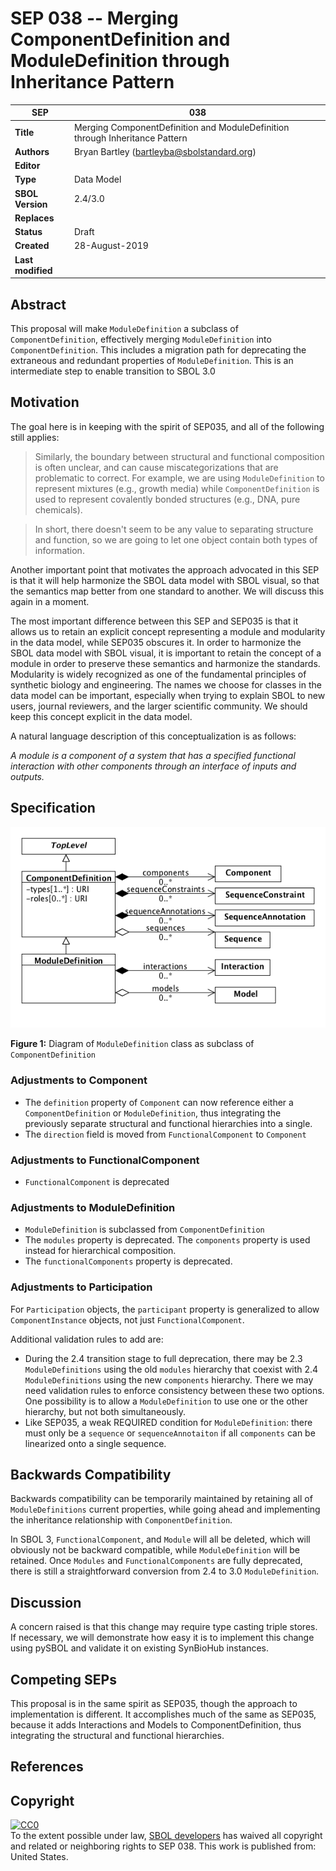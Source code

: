 SEP 038 -- Merging ComponentDefinition and ModuleDefinition through Inheritance Pattern
===================================

SEP                     | 038
----------------------|--------------
**Title**                | Merging ComponentDefinition and ModuleDefinition through Inheritance Pattern
**Authors**           | Bryan Bartley (<bartleyba@sbolstandard.org>)
**Editor**            |  
**Type**               | Data Model
**SBOL Version** | 2.4/3.0
**Replaces**        | 
**Status**             | Draft
**Created**          | 28-August-2019
**Last modified**  | 

## Abstract

This proposal will make `ModuleDefinition` a subclass of `ComponentDefinition`, effectively merging `ModuleDefinition` into `ComponentDefinition`. This includes a migration path for deprecating the extraneous and redundant properties of `ModuleDefinition`.  This is an intermediate step to enable transition to SBOL 3.0

## Motivation <a name='motivation'></a>

The goal here is in keeping with the spirit of SEP035, and all of the following still applies:

> Similarly, the boundary between structural and functional composition is often unclear, and can cause miscategorizations that are problematic to correct.  For example, we are using `ModuleDefinition` to represent mixtures (e.g., growth media) while `ComponentDefinition` is used to represent covalently bonded structures (e.g., DNA, pure chemicals).

> In short, there doesn't seem to be any value to separating structure and function, so we are going to let one object contain both types of information.

Another important point that motivates the approach advocated in this SEP is that it will help harmonize the SBOL data model with SBOL visual, so that the semantics map better from one standard to another. We will discuss this again in a moment.

The most important difference between this SEP and SEP035 is that it allows us to retain an explicit concept representing a module and modularity in the data model, while SEP035 obscures it. In order to harmonize the SBOL data model with SBOL visual, it is important to retain the concept of a module in order to preserve these semantics and harmonize the standards. Modularity is widely recognized as one of the fundamental principles of synthetic biology and engineering. The names we choose for classes in the data model can be important, especially when trying to explain SBOL to new users, journal reviewers, and the larger scientific community.  We should keep this concept explicit in the data model.

A natural language description of this conceptualization is as follows:

_A module is a component of a system that has a specified functional interaction with other components through an interface of inputs and outputs._

## Specification <a name='specification'></a>

![Merging ComponentDefinition and ModuleDefinition through Inheritance Pattern](images/sep_038_merged_cdef_mdef.png "Merging ComponentDefinition and ModuleDefinition through Inheritance Pattern")

**Figure 1:** Diagram of `ModuleDefinition` class as subclass of `ComponentDefinition`

### Adjustments to Component

- The `definition` property of `Component` can now reference either a `ComponentDefinition` or `ModuleDefinition`, thus integrating the previously separate structural and functional hierarchies into a single.
- The `direction` field is moved from `FunctionalComponent` to `Component`

### Adjustments to FunctionalComponent

- `FunctionalComponent` is deprecated

### Adjustments to ModuleDefinition

- `ModuleDefinition` is subclassed from `ComponentDefinition`
- The `modules` property is deprecated. The `components` property is used instead for hierarchical composition.
- The `functionalComponents` property is deprecated.

### Adjustments to Participation

For `Participation` objects, the `participant` property is generalized to allow `ComponentInstance` objects, not just `FunctionalComponent`.

Additional validation rules to add are:

- During the 2.4 transition stage to full deprecation, there may be 2.3 `ModuleDefinitions` using the old `modules` hierarchy that coexist with 2.4 `ModuleDefinitions` using the new `components` hierarchy. There we may need validation rules to enforce consistency between these two options. One possibility is to allow a `ModuleDefinition` to use one or the other hierarchy, but not both simultaneously.
- Like SEP035, a weak REQUIRED condition for `ModuleDefinition`: there must only be a `sequence` or `sequenceAnnotaiton` if all `components` can be linearized onto a single sequence.

## Backwards Compatibility <a name='compatibility'></a>

Backwards compatibility can be temporarily maintained by retaining all of `ModuleDefinitions` current properties, while going ahead and implementing the inheritance relationship with `ComponentDefinition`.

In SBOL 3, `FunctionalComponent`, and `Module` will all be deleted, which will obviously not be backward compatible, while `ModuleDefinition` will be retained. Once `Modules` and `FunctionalComponents` are fully deprecated, there is still a straightforward conversion from 2.4 to 3.0 `ModuleDefinition`.

## Discussion <a name='discussion'></a>

A concern raised is that this change may require type casting triple stores. If necessary, we will demonstrate how easy it is to implement this change using pySBOL and validate it on existing SynBioHub instances. 

## Competing SEPs <a name='competing_seps'></a>

This proposal is in the same spirit as SEP035, though the approach to implementation is different. It accomplishes much of the same as SEP035, because it adds Interactions and Models to ComponentDefinition, thus integrating the structural and functional hierarchies. 

References <a name='references'></a>
----------------

Copyright <a name='copyright'></a>
-------------

<p xmlns:dct="http://purl.org/dc/terms/" xmlns:vcard="http://www.w3.org/2001/vcard-rdf/3.0#">
  <a rel="license"
     href="http://creativecommons.org/publicdomain/zero/1.0/">
    <img src="http://i.creativecommons.org/p/zero/1.0/88x31.png" style="border-style: none;" alt="CC0" />
  </a>
  <br />
  To the extent possible under law,
  <a rel="dct:publisher"
     href="sbolstandard.org">
    <span property="dct:title">SBOL developers</span></a>
  has waived all copyright and related or neighboring rights to
  <span property="dct:title">SEP 038</span>.
This work is published from:
<span property="vcard:Country" datatype="dct:ISO3166"
      content="US" about="sbolstandard.org">
  United States</span>.
</p>


